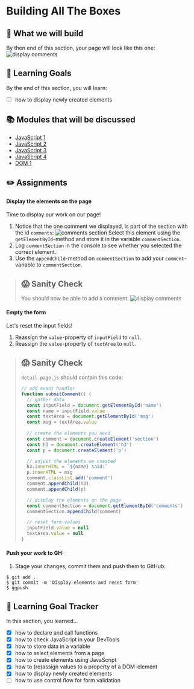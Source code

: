 # Building All The Boxes

## 🎨 What we will build
By then end of this section, your page will look like this one: 
![display comments](https://cd.sseu.re/Een_vrolijke_vioolspeler_2018-12-11_15-28-08.png)


## 🎯 Learning Goals
By the end of this section, you will learn:
* [ ] how to display newly created elements

## 📚 Modules that will be discussed
  * [JavaScript 1]()
  * [JavaScript 2]()
  * [JavaScript 3]()
  * [JavaScript 4]()
  * [DOM 1]()

## ✏️ Assignments
#### Display the elements on the page
Time to display our work on our page!

1. Notice that the one comment we displayed, is part of the section with the id `comments`: ![comments section](https://cd.sseu.re/Een_vrolijke_vioolspeler_2018-12-11_15-15-12.png) Select this element using the `getElementById`-method and store it in the variable `commentSection`.
1. Log `commentSection` in the console to see whether you selected the correct element.
1. Use the `appendChild`-method on `commentSection` to add your `comment`-variable to `commentSection`.

> ## 😱  Sanity Check
> You should now be able to add a comment:
> ![display comments](https://cd.sseu.re/Een_vrolijke_vioolspeler_2018-12-11_15-28-08.png)

#### Empty the form
Let's reset the input fields!

1. Reassign the `value`-property of `inputField` to `null`.
1. Reassign the `value`-property of `textArea` to `null`.

> ## 😱  Sanity Check
> `detail-page.js` should contain this code:
> ```javascript
> // add event handler
> function submitComment() {
>   // gather data
>   const inputField = document.getElementById('name')
>   const name = inputField.value
>   const textArea = document.getElementById('msg')
>   const msg = textArea.value
>   
>   // create the elements you need
>   const comment = document.createElement('section')
>   const h3 = document.createElement('h3')
>   const p = document.createElement('p')
>
>   // adjust the elements we created
>   h3.innerHTML = `${name} said:`
>   p.innerHTML = msg
>   comment.classList.add('comment')
>   comment.appendChild(h3)
>   comment.appendChild(p)
> 
>   // display the elements on the page
>   const commentSection = document.getElementById('comments')
>   commentSection.appendChild(comment)
>
>   // reset form values
>   inputField.value = null
>   textArea.value = null
> }
> ```

#### Push your work to GH:
1. Stage your changes, commit them and push them to GitHub:

```shell
$ git add .
$ git commit -m 'Display elements and reset form'
$ ggpush
```

## 🎯 Learning Goal Tracker
In this section, you learned...

* [X] how to declare and call functions
* [X] how to check JavaScript in your DevTools
* [X] how to store data in a variable
* [X] how to select elements from a page
* [X] how to create elements using JavaScript
* [X] how to (re)assign values to a property of a DOM-element
* [X] how to display newly created elements
* [ ] how to use control flow for form validation
